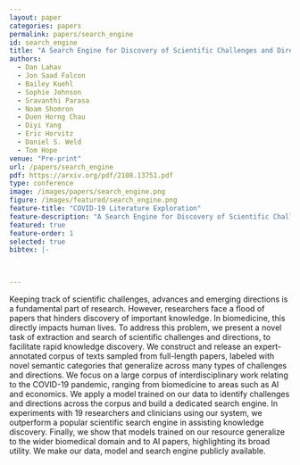 ```yaml
---
layout: paper
categories: papers
permalink: papers/search_engine
id: search_engine
title: "A Search Engine for Discovery of Scientific Challenges and Directions"
authors: 
  - Dan Lahav
  - Jon Saad Falcon
  - Bailey Kuehl
  - Sophie Johnson
  - Sravanthi Parasa
  - Noam Shomron
  - Duen Horng Chau
  - Diyi Yang
  - Eric Horvitz
  - Daniel S. Weld
  - Tom Hope
venue: "Pre-print"
url: /papers/search_engine
pdf: https://arxiv.org/pdf/2108.13751.pdf
type: conference
image: /images/papers/search_engine.png
figure: /images/featured/search_engine.png
feature-title: "COVID-19 Literature Exploration"
feature-description: "A Search Engine for Discovery of Scientific Challenges and Directions"
featured: true
feature-order: 1
selected: true
bibtex: |-


  
---
```


Keeping track of scientific challenges, advances and emerging directions is a fundamental part of research. However, researchers face a flood of papers that hinders discovery of important knowledge. In biomedicine, this directly impacts human lives. To address this problem, we present a novel task of extraction and search of scientific challenges and directions, to facilitate rapid knowledge discovery. We construct and release an expert-annotated corpus of texts sampled from full-length papers, labeled with novel semantic categories that generalize across many types of challenges and directions. We focus on a large corpus of interdisciplinary work relating to the COVID-19 pandemic, ranging from biomedicine to areas such as AI and economics. We apply a model trained on our data to identify challenges and directions across the corpus and build a dedicated search engine. In experiments with 19 researchers and clinicians using our system, we outperform a popular scientific search engine in assisting knowledge discovery. Finally, we show that models trained on our resource generalize to the wider biomedical domain and to AI papers, highlighting its broad utility. We make our data, model and search engine publicly available.
